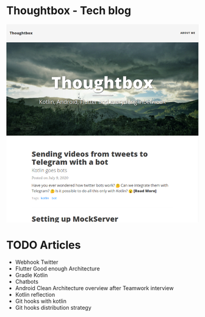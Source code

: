 # Thoughtbox - Tech blog
![test](/assets/img/blog-screenshot.bmp)

# TODO Articles

- Webhook Twitter
- Flutter Good enough Architecture
- Gradle Kotlin
- Chatbots
- Android Clean Architecture overview after Teamwork interview
- Kotlin reflection
- Git hooks with kotlin
- Git hooks distribution strategy
